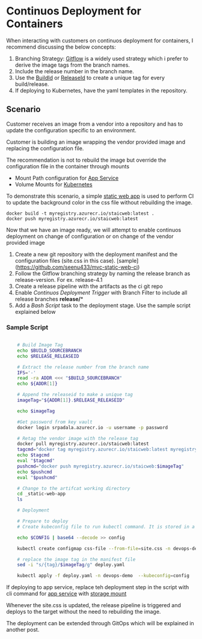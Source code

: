 # Continuos Deployment for Containers

When interacting with customers on continuos deployment for containers, I recommend discussing the below concepts:

1. Branching Strategy: [Gitflow](https://www.atlassian.com/git/tutorials/comparing-workflows/gitflow-workflow) is a widely used strategy which i prefer to derive the image tags from the branch names.
2. Include the release number in the branch name.
3. Use the [BuildId](https://docs.microsoft.com/en-us/azure/devops/pipelines/build/variables?view=azure-devops&tabs=yaml) or [ReleaseId](https://docs.microsoft.com/en-us/azure/devops/pipelines/release/variables?view=azure-devops&tabs=batch) to create a unique tag for every build/release.
4. If deploying to Kubernetes, have the yaml templates in the repository.

## Scenario

Customer receives an image from a vendor into a repository and has to update the configuration specific to an environment.

Customer is building an image wrapping the vendor provided image and replacing the configuration file.

The recommendation is not to rebuild the image but override the configuration file in the container through mounts

- Mount Path configuration for [App Service](https://docs.microsoft.com/en-us/azure/app-service/configure-connect-to-azure-storage?pivots=container-linux)
- Volume Mounts for [Kubernetes](https://kubernetes.io/docs/concepts/storage/volumes/)

To demonstrate this scenario, a simple [static web app](https://github.com/seenu433/mvc-static-web) is used to perform CI to update the background color in the css file without rebuilding the image.

```dotnetcli
docker build -t myregistry.azurecr.io/staicweb:latest .
docker push myregistry.azurecr.io/staicweb:latest
```

Now that we have an image ready, we will attempt to enable continuos deployment on change of configuration or on change of the vendor provided image

1. Create a new git repository with the deployment manifest and the configuration files (site.css in this case). [sample] (https://github.com/seenu433/mvc-static-web-ci)
2. Follow the Gitflow branching strategy by naming the release branch as release-version. For ex. release-4.1
3. Create a release pipeline with the artifacts as the ci git repo
4. Enable *Continuos Deployment Trigger* with Branch Filter to include all release branches **release/***
5. Add a *Bash Script* task to the deployment stage. Use the sample script explained below

### Sample Script

```bash

    # Build Image Tag
    echo $BUILD_SOURCEBRANCH
    echo $RELEASE_RELEASEID

    # Extract the release number from the branch name
    IFS='-'
    read -ra ADDR <<< "$BUILD_SOURCEBRANCH"
    echo ${ADDR[1]}

    # Append the releaseid to make a unique tag
    imageTag="${ADDR[1]}.$RELEASE_RELEASEID"

    echo $imageTag

    #Get password from key vault
    docker login srpadala.azurecr.io -u username -p password

    # Retag the vendor image with the release tag
    docker pull myregistry.azurecr.io/staicweb:latest
    tagcmd="docker tag myregistry.azurecr.io/staicweb:latest myregistry.azurecr.io/staicweb:$imageTag"
    echo $tagcmd
    eval "$tagcmd"
    pushcmd="docker push myregistry.azurecr.io/staicweb:$imageTag"
    echo $pushcmd
    eval "$pushcmd"

    # Change to the artifcat working directory
    cd _static-web-app
    ls

    # Deployment 

    # Prepare to deploy
    # Create kubeconfig file to run kubectl command. It is stored in a pipeline variable CONFIG

    echo $CONFIG | base64 --decode >> config

    kubectl create configmap css-file --from-file=site.css -n devops-demo --dry-run=client -o yaml | kubectl apply --kubeconfig=config -f -

    # replace the image tag in the manifest file
    sed -i "s/{tag}/$imageTag/g" deploy.yaml

    kubectl apply -f deploy.yaml -n devops-demo  --kubeconfig=config

```

If deploying to app service, replace teh deployment step in the script with cli command for [app service](https://docs.microsoft.com/en-us/cli/azure/webapp/config/container?view=azure-cli-latest#az-webapp-config-container-set) with [storage mount](https://docs.microsoft.com/en-us/azure/app-service/configure-connect-to-azure-storage?pivots=container-linux)

Whenever the site.css is updated, the release pipeline is triggered and deploys to the target without the need to rebuilding the image.

The deployment can be extended through GitOps which will be explained in another post.
